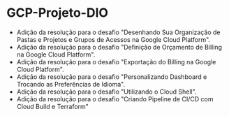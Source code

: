 # GCP-Projeto-DIO
 - Adição da resolução para o desafio "Desenhando Sua Organização de Pastas e Projetos e Grupos de Acessos na Google Cloud Platform".
 - Adição da resolução para o desafio "Definição de Orçamento de Billing na Google Cloud Platform".
 - Adição da resolução para o desafio "Exportação do Billing na Google Cloud Platform".
 - Adição da resolução para o desafio "Personalizando Dashboard e Trocando as Preferências de Idioma".
 - Adição da resolução para o desafio "Utilizando o Cloud Shell".
 - Adição da resolução para o desafio "Criando Pipeline de CI/CD com Cloud Build e Terraform"